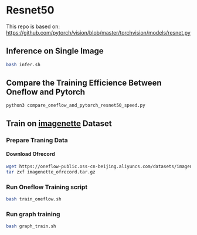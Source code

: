 # Resnet50

This repo is based on: https://github.com/pytorch/vision/blob/master/torchvision/models/resnet.py

## Inference on Single Image

```bash
bash infer.sh
```

## Compare the Training Efficience Between Oneflow and Pytorch

```python3
python3 compare_oneflow_and_pytorch_resnet50_speed.py
```

## Train on [imagenette](https://github.com/fastai/imagenette) Dataset

### Prepare Traning Data

#### Download Ofrecord

```bash
wget https://oneflow-public.oss-cn-beijing.aliyuncs.com/datasets/imagenette_ofrecord.tar.gz
tar zxf imagenette_ofrecord.tar.gz
```

### Run Oneflow Training script

```bash
bash train_oneflow.sh
```
### Run graph training
```bash
bash graph_train.sh
```
